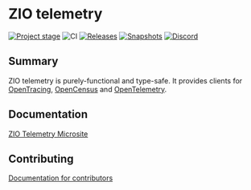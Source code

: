 # ZIO telemetry

[![Project stage][Stage]][Stage-Page]
![CI][Badge-CI]
[![Releases][Badge-SonatypeReleases]][Link-SonatypeReleases]
[![Snapshots][Badge-SonatypeSnapshots]][Link-SonatypeSnapshots]
[![Discord][Badge-Discord]][Link-Discord]

## Summary

ZIO telemetry is purely-functional and type-safe. It provides clients for [OpenTracing][open-tracing], [OpenCensus][open-census] and [OpenTelemetry][open-telemetry].

## Documentation

[ZIO Telemetry Microsite](https://zio.github.io/zio-telemetry/)

## Contributing

[Documentation for contributors](https://zio.github.io/zio-telemetry/docs/about/about_contributing)

[open-tracing]: https://opentracing.io/
[open-census]: https://opencensus.io/
[open-telemetry]: https://opentelemetry.io/
[Badge-CI]: https://github.com/zio/zio-telemetry/workflows/CI/badge.svg
[Badge-Discord]: https://img.shields.io/discord/629491597070827530?logo=discord 
[Badge-SonatypeReleases]: https://img.shields.io/nexus/r/https/oss.sonatype.org/dev.zio/zio-opentracing_2.12.svg "Sonatype Releases"
[Badge-SonatypeSnapshots]: https://img.shields.io/nexus/s/https/oss.sonatype.org/dev.zio/zio-opentracing_2.12.svg "Sonatype Snapshots"
[Link-Discord]: https://discord.gg/2ccFBr4
[Link-Circle]: https://circleci.com/gh/zio/zio-telemetry/tree/master
[Link-SonatypeReleases]: https://oss.sonatype.org/content/repositories/releases/dev/zio/zio-opentracing_2.12/ "Sonatype Releases"
[Link-SonatypeSnapshots]: https://oss.sonatype.org/content/repositories/snapshots/dev/zio/zio-opentracing_2.12/ "Sonatype Snapshots"
[Stage]: https://img.shields.io/badge/Project%20Stage-Production%20Ready-brightgreen.svg
[Stage-Page]: https://github.com/zio/zio/wiki/Project-Stages
